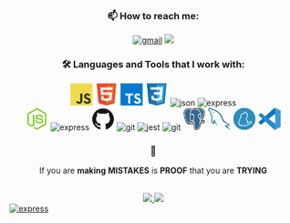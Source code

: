 <!-- 🤔 I’m looking for help with ...
- 💬 Ask me about ...
- 👯 I’m looking to collaborate on ...
- ⚡ Fun fact: ... --!>


 <h3 align="center">📫 How to reach me:</h3>
 <p align="center">
  <a href = "mailto:lniochy@gmail.com"><img alt="gmail" src="https://img.icons8.com/color/48/000000/gmail.png" target="_blank"></a>
  <a href="https://www.linkedin.com/in/rniochy" target="_blank"><img src="https://img.icons8.com/color/48/000000/linkedin.png" target="_blank"></a> 
</p>
<h3 align="center">🛠️ <b>Languages and Tools that I work with:</b></h3>
<p align="center">
  <img src="https://raw.githubusercontent.com/devicons/devicon/master/icons/javascript/javascript-original.svg" alt="javascript" width="40" height="40"/>
  <img src="https://raw.githubusercontent.com/devicons/devicon/master/icons/html5/html5-original.svg" alt="html5" width="40" height="40"/>
  <img src="https://raw.githubusercontent.com/devicons/devicon/master/icons/typescript/typescript-original.svg" alt="typescript" width="40" height="40"/>
  <img src="https://raw.githubusercontent.com/devicons/devicon/master/icons/css3/css3-original.svg" alt="css3" width="40" height="40"/>
  <img src="https://www.vectorlogo.zone/logos/json/json-icon.svg" alt="json" width="40" height="40"/>
  <img src="https://www.vectorlogo.zone/logos/reactjs/reactjs-icon.svg" alt="express" width="40" height="40"/>
  </br>
 <img src="https://raw.githubusercontent.com/devicons/devicon/master/icons/nodejs/nodejs-original.svg" alt="nodejs" width="40" height="40"/>
 <img src="https://www.vectorlogo.zone/logos/expressjs/expressjs-ar21.svg" alt="express" width="40" height="40"/>
 <img src="https://raw.githubusercontent.com/devicons/devicon/master/icons/github/github-original.svg" alt="github" width="40" height="40"/>
 <img src="https://www.vectorlogo.zone/logos/git-scm/git-scm-icon.svg" alt="git" width="40" height="40"/>
 <img src="https://www.vectorlogo.zone/logos/jestjsio/jestjsio-icon.svg" alt="jest" width="40" height="40"/>
 <img src="https://www.vectorlogo.zone/logos/google_chrome/google_chrome-icon.svg" alt="git" width="40" height="40"/>
 <img src="https://raw.githubusercontent.com/devicons/devicon/master/icons/postgresql/postgresql-original.svg" alt="postgresql" width="40" height="40"/>
 <img src="https://raw.githubusercontent.com/devicons/devicon/master/icons/mysql/mysql-original.svg" alt="mysql" width="40" height="40"/>
 <img src="https://raw.githubusercontent.com/devicons/devicon/master/icons/yarn/yarn-original.svg" alt="yarn" width="40" height="40"/>
 <img src="https://raw.githubusercontent.com/devicons/devicon/master/icons/vscode/vscode-original.svg" alt="vscode" width="40" height="40"/>
</p>
<h3 align="center"> 💬 </h3>
<p align="center">If you are <b>making</b> <b>MISTAKES</b> is <b>PROOF</b> that you are  <b>TRYING</b></p>
</br>
 <div align="center">
  <a href="https://github.com/rniochy">
  <img height="160em" src="https://github-readme-stats.vercel.app/api?username=rniochy&show_icons=true&theme=dracula&include_all_commits=true&count_private=true"/>
  <img height="160em" src="https://github-readme-stats.vercel.app/api/top-langs/?username=rniochy&layout=compact&langs_count=7&theme=dracula"/>
</div>


<img src="https://www.vectorlogo.zone/logos/reactjs/reactjs-icon.svg" alt="express" width="40" height="40"/>
